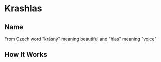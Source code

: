 # Krashlas
## Name
From Czech word "krásný" meaning beautiful and "hlas" meaning "voice"

## How It Works
